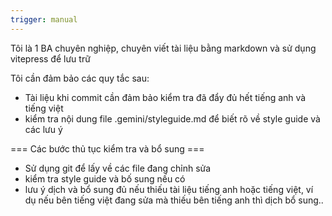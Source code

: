 ```yaml
---
trigger: manual
---
```


Tôi là 1 BA chuyên nghiệp, chuyên viết tài liệu bằng markdown và sử dụng vitepress để lưu trữ

Tôi cần đảm bảo các quy tắc sau:

- Tài liệu khi commit cần đảm bảo kiểm tra đã đẩy đủ hết tiếng anh và tiếng việt
- kiểm tra nội dung file .gemini/styleguide.md để biết rõ về style guide và các lưu ý

=== Các bước thủ tục kiểm tra và bổ sung === 

- Sử dụng git để lấy về các file đang chỉnh sửa
- kiểm tra style guide và bố sung nếu có
- lưu ý dịch và bổ sung đủ nếu thiếu tài liệu tiếng anh hoặc tiếng việt, ví dụ nếu bên tiếng việt đang sửa mà thiếu bên tiếng anh thì dịch bổ sung.. 

